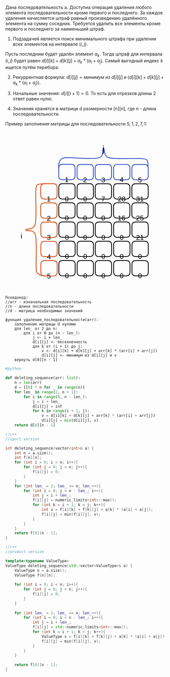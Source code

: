 Дана последовательность a. Доступна операция удаления любого элемента последовательности кроме первого и последнего. За каждое удаления начисляется штраф равный произведению удалённого элемента на сумму соседних. Требуется удалить все элементы кроме первого и последнего за наименьший штраф.

1. Подзадачей является поиск минимального штрафа при удалении всех элементов на интервале $(i, j)$. 

Пусть последним будет удалён элемент $a_k$. Тогда штраф для интервала $(i, j)$ будет равен $d[i][k] + d[k][j] + a_k*(a_i + a_j)$. Самый выгодный индекс $k$  ищется путём перебора.

2. Рекуррентная формула: $d[i][j] = минимум\;из\;d[i][j]\;и\;(d[i][k] + d[k][j] + a_k*(a_i + a_j))$.

3. Начальные значения:  $d[i][i + 1] = 0$. То есть для отрезков длины 2 ответ равен нулю.

4. Значения хранятся в матрице d размерности $[n][n]$, где n - длина последовательности.

Пример заполнения матрицы для последовательности $5, 1, 2, 7, 1$:

  <div style="display:flex; align-items: center;">
    <div style="flex:1; mix-blend-mode:difference; filter:invert(1);">
  <svg version="1.1" xmlns="http://www.w3.org/2000/svg" viewBox="0 0 765.7094163161066 822.7351053352049" width="680" height="680">
  <!-- svg-source:excalidraw -->
  
  <defs>
    <style class="style-fonts">
      @font-face {
        font-family: "Virgil";
        src: url("https://excalidraw.com/Virgil.woff2");
      }
      @font-face {
        font-family: "Cascadia";
        src: url("https://excalidraw.com/Cascadia.woff2");
      }
    </style>
  </defs>
  <rect x="0" y="0" width="765.7094163161066" height="822.7351053352049" fill="none"></rect><g stroke-linecap="round" transform="translate(246.9635382275933 666.3648702539758) rotate(0 42 39.5)"><path d="M19.75 0 M19.75 0 C36.87 0, 53.99 0, 64.25 0 M19.75 0 C32.69 0, 45.63 0, 64.25 0 M64.25 0 C77.42 0, 84 6.58, 84 19.75 M64.25 0 C77.42 0, 84 6.58, 84 19.75 M84 19.75 C84 28.07, 84 36.4, 84 59.25 M84 19.75 C84 29.08, 84 38.4, 84 59.25 M84 59.25 C84 72.42, 77.42 79, 64.25 79 M84 59.25 C84 72.42, 77.42 79, 64.25 79 M64.25 79 C46.71 79, 29.17 79, 19.75 79 M64.25 79 C47.1 79, 29.95 79, 19.75 79 M19.75 79 C6.58 79, 0 72.42, 0 59.25 M19.75 79 C6.58 79, 0 72.42, 0 59.25 M0 59.25 C0 48.15, 0 37.04, 0 19.75 M0 59.25 C0 47.46, 0 35.67, 0 19.75 M0 19.75 C0 6.58, 6.58 0, 19.75 0 M0 19.75 C0 6.58, 6.58 0, 19.75 0" stroke="#000" stroke-width="4" fill="none"></path></g><g transform="translate(278.30268770269095 724.9023248590784) rotate(0 10.0107421875 20.699999999999818)"><text x="10.0107421875" y="0" font-family="Helvetica, Segoe UI Emoji" font-size="36px" fill="#000" text-anchor="middle" style="white-space: pre;" direction="ltr" dominant-baseline="text-before-edge">0</text></g><g stroke-linecap="round" transform="translate(246.96355472358164 567.0135419970065) rotate(0 42 39.5)"><path d="M19.75 0 M19.75 0 C30.03 0, 40.31 0, 64.25 0 M19.75 0 C29.61 0, 39.48 0, 64.25 0 M64.25 0 C77.42 0, 84 6.58, 84 19.75 M64.25 0 C77.42 0, 84 6.58, 84 19.75 M84 19.75 C84 35.12, 84 50.49, 84 59.25 M84 19.75 C84 29.3, 84 38.86, 84 59.25 M84 59.25 C84 72.42, 77.42 79, 64.25 79 M84 59.25 C84 72.42, 77.42 79, 64.25 79 M64.25 79 C54.86 79, 45.46 79, 19.75 79 M64.25 79 C51.03 79, 37.81 79, 19.75 79 M19.75 79 C6.58 79, 0 72.42, 0 59.25 M19.75 79 C6.58 79, 0 72.42, 0 59.25 M0 59.25 C0 43.77, 0 28.29, 0 19.75 M0 59.25 C0 47.52, 0 35.78, 0 19.75 M0 19.75 C0 6.58, 6.58 0, 19.75 0 M0 19.75 C0 6.58, 6.58 0, 19.75 0" stroke="#000" stroke-width="4" fill="none"></path></g><g transform="translate(278.3027041986793 625.5509966021091) rotate(0 10.0107421875 20.699999999999818)"><text x="10.0107421875" y="0" font-family="Helvetica, Segoe UI Emoji" font-size="36px" fill="#000" text-anchor="middle" style="white-space: pre;" direction="ltr" dominant-baseline="text-before-edge">0</text></g><g stroke-linecap="round" transform="translate(246.8554400170783 468.09462307808644) rotate(0 42 39.5)"><path d="M19.75 0 M19.75 0 C29.58 0, 39.41 0, 64.25 0 M19.75 0 C34.19 0, 48.63 0, 64.25 0 M64.25 0 C77.42 0, 84 6.58, 84 19.75 M64.25 0 C77.42 0, 84 6.58, 84 19.75 M84 19.75 C84 34.9, 84 50.04, 84 59.25 M84 19.75 C84 28.29, 84 36.84, 84 59.25 M84 59.25 C84 72.42, 77.42 79, 64.25 79 M84 59.25 C84 72.42, 77.42 79, 64.25 79 M64.25 79 C46.47 79, 28.68 79, 19.75 79 M64.25 79 C47.06 79, 29.86 79, 19.75 79 M19.75 79 C6.58 79, 0 72.42, 0 59.25 M19.75 79 C6.58 79, 0 72.42, 0 59.25 M0 59.25 C0 45.04, 0 30.83, 0 19.75 M0 59.25 C0 47.5, 0 35.74, 0 19.75 M0 19.75 C0 6.58, 6.58 0, 19.75 0 M0 19.75 C0 6.58, 6.58 0, 19.75 0" stroke="#000" stroke-width="4" fill="none"></path></g><g transform="translate(278.19458949217596 526.632077683189) rotate(0 10.0107421875 20.699999999999818)"><text x="10.0107421875" y="0" font-family="Helvetica, Segoe UI Emoji" font-size="36px" fill="#000" text-anchor="middle" style="white-space: pre;" direction="ltr" dominant-baseline="text-before-edge">0</text></g><g stroke-linecap="round" transform="translate(246.3149159725258 369.3919005801981) rotate(0 42 39.5)"><path d="M19.75 0 M19.75 0 C32.2 0, 44.66 0, 64.25 0 M19.75 0 C30.87 0, 42 0, 64.25 0 M64.25 0 C77.42 0, 84 6.58, 84 19.75 M64.25 0 C77.42 0, 84 6.58, 84 19.75 M84 19.75 C84 30.86, 84 41.97, 84 59.25 M84 19.75 C84 32.95, 84 46.15, 84 59.25 M84 59.25 C84 72.42, 77.42 79, 64.25 79 M84 59.25 C84 72.42, 77.42 79, 64.25 79 M64.25 79 C48.69 79, 33.13 79, 19.75 79 M64.25 79 C48.16 79, 32.07 79, 19.75 79 M19.75 79 C6.58 79, 0 72.42, 0 59.25 M19.75 79 C6.58 79, 0 72.42, 0 59.25 M0 59.25 C0 46.7, 0 34.16, 0 19.75 M0 59.25 C0 49.33, 0 39.42, 0 19.75 M0 19.75 C0 6.58, 6.58 0, 19.75 0 M0 19.75 C0 6.58, 6.58 0, 19.75 0" stroke="#000" stroke-width="4" fill="none"></path></g><g transform="translate(277.65406544762345 427.92935518530066) rotate(0 10.0107421875 20.699999999999818)"><text x="10.0107421875" y="0" font-family="Helvetica, Segoe UI Emoji" font-size="36px" fill="#000" text-anchor="middle" style="white-space: pre;" direction="ltr" dominant-baseline="text-before-edge">0</text></g><g stroke-linecap="round" transform="translate(246.53114538553245 271.3378498253405) rotate(0 42 39.5)"><path d="M19.75 0 M19.75 0 C35.62 0, 51.49 0, 64.25 0 M19.75 0 C32.37 0, 45 0, 64.25 0 M64.25 0 C77.42 0, 84 6.58, 84 19.75 M64.25 0 C77.42 0, 84 6.58, 84 19.75 M84 19.75 C84 28.23, 84 36.72, 84 59.25 M84 19.75 C84 28.97, 84 38.19, 84 59.25 M84 59.25 C84 72.42, 77.42 79, 64.25 79 M84 59.25 C84 72.42, 77.42 79, 64.25 79 M64.25 79 C54.56 79, 44.87 79, 19.75 79 M64.25 79 C49.92 79, 35.59 79, 19.75 79 M19.75 79 C6.58 79, 0 72.42, 0 59.25 M19.75 79 C6.58 79, 0 72.42, 0 59.25 M0 59.25 C0 43.95, 0 28.66, 0 19.75 M0 59.25 C0 46.3, 0 33.34, 0 19.75 M0 19.75 C0 6.58, 6.58 0, 19.75 0 M0 19.75 C0 6.58, 6.58 0, 19.75 0" stroke="#000" stroke-width="4" fill="none"></path></g><g transform="translate(277.8702948606301 329.87530443044307) rotate(0 10.0107421875 20.699999999999818)"><text x="10.0107421875" y="0" font-family="Helvetica, Segoe UI Emoji" font-size="36px" fill="#000" text-anchor="middle" style="white-space: pre;" direction="ltr" dominant-baseline="text-before-edge">0</text></g><g stroke-linecap="round" transform="translate(341.17733302024817 666.5525281214286) rotate(0 42 39.5)"><path d="M19.75 0 M19.75 0 C36.04 0, 52.34 0, 64.25 0 M19.75 0 C37.48 0, 55.2 0, 64.25 0 M64.25 0 C77.42 0, 84 6.58, 84 19.75 M64.25 0 C77.42 0, 84 6.58, 84 19.75 M84 19.75 C84 29.07, 84 38.4, 84 59.25 M84 19.75 C84 29.54, 84 39.33, 84 59.25 M84 59.25 C84 72.42, 77.42 79, 64.25 79 M84 59.25 C84 72.42, 77.42 79, 64.25 79 M64.25 79 C52.6 79, 40.95 79, 19.75 79 M64.25 79 C48.3 79, 32.36 79, 19.75 79 M19.75 79 C6.58 79, 0 72.42, 0 59.25 M19.75 79 C6.58 79, 0 72.42, 0 59.25 M0 59.25 C0 44.07, 0 28.9, 0 19.75 M0 59.25 C0 49.93, 0 40.61, 0 19.75 M0 19.75 C0 6.58, 6.58 0, 19.75 0 M0 19.75 C0 6.58, 6.58 0, 19.75 0" stroke="#000" stroke-width="4" fill="none"></path></g><g transform="translate(372.5164824953458 725.0899827265312) rotate(0 10.0107421875 20.699999999999818)"><text x="10.0107421875" y="0" font-family="Helvetica, Segoe UI Emoji" font-size="36px" fill="#000" text-anchor="middle" style="white-space: pre;" direction="ltr" dominant-baseline="text-before-edge">0</text></g><g stroke-linecap="round" transform="translate(341.1773495162365 567.2011998644593) rotate(0 42 39.5)"><path d="M19.75 0 M19.75 0 C28.72 0, 37.69 0, 64.25 0 M19.75 0 C32.39 0, 45.03 0, 64.25 0 M64.25 0 C77.42 0, 84 6.58, 84 19.75 M64.25 0 C77.42 0, 84 6.58, 84 19.75 M84 19.75 C84 27.77, 84 35.8, 84 59.25 M84 19.75 C84 32.12, 84 44.48, 84 59.25 M84 59.25 C84 72.42, 77.42 79, 64.25 79 M84 59.25 C84 72.42, 77.42 79, 64.25 79 M64.25 79 C52 79, 39.76 79, 19.75 79 M64.25 79 C53.22 79, 42.19 79, 19.75 79 M19.75 79 C6.58 79, 0 72.42, 0 59.25 M19.75 79 C6.58 79, 0 72.42, 0 59.25 M0 59.25 C0 47.87, 0 36.48, 0 19.75 M0 59.25 C0 48.84, 0 38.43, 0 19.75 M0 19.75 C0 6.58, 6.58 0, 19.75 0 M0 19.75 C0 6.58, 6.58 0, 19.75 0" stroke="#000" stroke-width="4" fill="none"></path></g><g transform="translate(372.5164989913342 625.7386544695619) rotate(0 10.0107421875 20.699999999999818)"><text x="10.0107421875" y="0" font-family="Helvetica, Segoe UI Emoji" font-size="36px" fill="#000" text-anchor="middle" style="white-space: pre;" direction="ltr" dominant-baseline="text-before-edge">0</text></g><g stroke-linecap="round" transform="translate(341.0692348097332 468.28228094553924) rotate(0 42 39.5)"><path d="M19.75 0 M19.75 0 C32.7 0, 45.65 0, 64.25 0 M19.75 0 C35.6 0, 51.45 0, 64.25 0 M64.25 0 C77.42 0, 84 6.58, 84 19.75 M64.25 0 C77.42 0, 84 6.58, 84 19.75 M84 19.75 C84 35.38, 84 51.02, 84 59.25 M84 19.75 C84 32.71, 84 45.66, 84 59.25 M84 59.25 C84 72.42, 77.42 79, 64.25 79 M84 59.25 C84 72.42, 77.42 79, 64.25 79 M64.25 79 C50.34 79, 36.44 79, 19.75 79 M64.25 79 C54.51 79, 44.76 79, 19.75 79 M19.75 79 C6.58 79, 0 72.42, 0 59.25 M19.75 79 C6.58 79, 0 72.42, 0 59.25 M0 59.25 C0 47.86, 0 36.48, 0 19.75 M0 59.25 C0 48.35, 0 37.46, 0 19.75 M0 19.75 C0 6.58, 6.58 0, 19.75 0 M0 19.75 C0 6.58, 6.58 0, 19.75 0" stroke="#000" stroke-width="4" fill="none"></path></g><g transform="translate(372.40838428483084 526.8197355506418) rotate(0 10.0107421875 20.699999999999818)"><text x="10.0107421875" y="0" font-family="Helvetica, Segoe UI Emoji" font-size="36px" fill="#000" text-anchor="middle" style="white-space: pre;" direction="ltr" dominant-baseline="text-before-edge">0</text></g><g stroke-linecap="round" transform="translate(340.5287107651807 369.5795584476509) rotate(0 42 39.5)"><path d="M19.75 0 M19.75 0 C32.32 0, 44.89 0, 64.25 0 M19.75 0 C34.89 0, 50.04 0, 64.25 0 M64.25 0 C77.42 0, 84 6.58, 84 19.75 M64.25 0 C77.42 0, 84 6.58, 84 19.75 M84 19.75 C84 29.82, 84 39.89, 84 59.25 M84 19.75 C84 28.09, 84 36.42, 84 59.25 M84 59.25 C84 72.42, 77.42 79, 64.25 79 M84 59.25 C84 72.42, 77.42 79, 64.25 79 M64.25 79 C48.75 79, 33.25 79, 19.75 79 M64.25 79 C46.8 79, 29.35 79, 19.75 79 M19.75 79 C6.58 79, 0 72.42, 0 59.25 M19.75 79 C6.58 79, 0 72.42, 0 59.25 M0 59.25 C0 46.09, 0 32.93, 0 19.75 M0 59.25 C0 47.19, 0 35.13, 0 19.75 M0 19.75 C0 6.58, 6.58 0, 19.75 0 M0 19.75 C0 6.58, 6.58 0, 19.75 0" stroke="#000" stroke-width="4" fill="none"></path></g><g transform="translate(371.86786024027833 428.11701305275346) rotate(0 10.0107421875 20.699999999999818)"><text x="10.0107421875" y="0" font-family="Helvetica, Segoe UI Emoji" font-size="36px" fill="#000" text-anchor="middle" style="white-space: pre;" direction="ltr" dominant-baseline="text-before-edge">0</text></g><g stroke-linecap="round" transform="translate(340.7449401781878 271.5255076927933) rotate(0 42 39.5)"><path d="M19.75 0 M19.75 0 C34.88 0, 50.02 0, 64.25 0 M19.75 0 C28.78 0, 37.81 0, 64.25 0 M64.25 0 C77.42 0, 84 6.58, 84 19.75 M64.25 0 C77.42 0, 84 6.58, 84 19.75 M84 19.75 C84 33.96, 84 48.18, 84 59.25 M84 19.75 C84 33.57, 84 47.38, 84 59.25 M84 59.25 C84 72.42, 77.42 79, 64.25 79 M84 59.25 C84 72.42, 77.42 79, 64.25 79 M64.25 79 C54.57 79, 44.89 79, 19.75 79 M64.25 79 C51.55 79, 38.84 79, 19.75 79 M19.75 79 C6.58 79, 0 72.42, 0 59.25 M19.75 79 C6.58 79, 0 72.42, 0 59.25 M0 59.25 C0 49.21, 0 39.17, 0 19.75 M0 59.25 C0 50.97, 0 42.69, 0 19.75 M0 19.75 C0 6.58, 6.58 0, 19.75 0 M0 19.75 C0 6.58, 6.58 0, 19.75 0" stroke="#000" stroke-width="4" fill="none"></path></g><g transform="translate(372.08408965328545 330.06296229789587) rotate(0 10.0107421875 20.699999999999818)"><text x="10.0107421875" y="0" font-family="Helvetica, Segoe UI Emoji" font-size="36px" fill="#000" text-anchor="middle" style="white-space: pre;" direction="ltr" dominant-baseline="text-before-edge">0</text></g><g stroke-linecap="round" transform="translate(434.5446050212772 666.7447220602517) rotate(0 42 39.5)"><path d="M19.75 0 M19.75 0 C37.07 0, 54.38 0, 64.25 0 M19.75 0 C30.51 0, 41.28 0, 64.25 0 M64.25 0 C77.42 0, 84 6.58, 84 19.75 M64.25 0 C77.42 0, 84 6.58, 84 19.75 M84 19.75 C84 28.09, 84 36.43, 84 59.25 M84 19.75 C84 31.48, 84 43.22, 84 59.25 M84 59.25 C84 72.42, 77.42 79, 64.25 79 M84 59.25 C84 72.42, 77.42 79, 64.25 79 M64.25 79 C46.81 79, 29.38 79, 19.75 79 M64.25 79 C51.03 79, 37.81 79, 19.75 79 M19.75 79 C6.58 79, 0 72.42, 0 59.25 M19.75 79 C6.58 79, 0 72.42, 0 59.25 M0 59.25 C0 45.27, 0 31.29, 0 19.75 M0 59.25 C0 51.07, 0 42.9, 0 19.75 M0 19.75 C0 6.58, 6.58 0, 19.75 0 M0 19.75 C0 6.58, 6.58 0, 19.75 0" stroke="#000" stroke-width="4" fill="none"></path></g><g transform="translate(465.8837544963749 725.2821766653542) rotate(0 10.0107421875 20.699999999999818)"><text x="10.0107421875" y="0" font-family="Helvetica, Segoe UI Emoji" font-size="36px" fill="#000" text-anchor="middle" style="white-space: pre;" direction="ltr" dominant-baseline="text-before-edge">0</text></g><g stroke-linecap="round" transform="translate(434.54462151726557 567.3933938032824) rotate(0 42 39.5)"><path d="M19.75 0 M19.75 0 C36.81 0, 53.88 0, 64.25 0 M19.75 0 C29.37 0, 39 0, 64.25 0 M64.25 0 C77.42 0, 84 6.58, 84 19.75 M64.25 0 C77.42 0, 84 6.58, 84 19.75 M84 19.75 C84 35.54, 84 51.32, 84 59.25 M84 19.75 C84 35.01, 84 50.27, 84 59.25 M84 59.25 C84 72.42, 77.42 79, 64.25 79 M84 59.25 C84 72.42, 77.42 79, 64.25 79 M64.25 79 C48.24 79, 32.24 79, 19.75 79 M64.25 79 C51.01 79, 37.77 79, 19.75 79 M19.75 79 C6.58 79, 0 72.42, 0 59.25 M19.75 79 C6.58 79, 0 72.42, 0 59.25 M0 59.25 C0 43.56, 0 27.88, 0 19.75 M0 59.25 C0 47.31, 0 35.37, 0 19.75 M0 19.75 C0 6.58, 6.58 0, 19.75 0 M0 19.75 C0 6.58, 6.58 0, 19.75 0" stroke="#000" stroke-width="4" fill="none"></path></g><g transform="translate(465.8837709923632 625.9308484083849) rotate(0 10.0107421875 20.699999999999818)"><text x="10.0107421875" y="0" font-family="Helvetica, Segoe UI Emoji" font-size="36px" fill="#000" text-anchor="middle" style="white-space: pre;" direction="ltr" dominant-baseline="text-before-edge">0</text></g><g stroke-linecap="round" transform="translate(434.4365068107618 468.4744748843623) rotate(0 42 39.5)"><path d="M19.75 0 M19.75 0 C32.27 0, 44.78 0, 64.25 0 M19.75 0 C34.62 0, 49.49 0, 64.25 0 M64.25 0 C77.42 0, 84 6.58, 84 19.75 M64.25 0 C77.42 0, 84 6.58, 84 19.75 M84 19.75 C84 33.56, 84 47.37, 84 59.25 M84 19.75 C84 34.03, 84 48.31, 84 59.25 M84 59.25 C84 72.42, 77.42 79, 64.25 79 M84 59.25 C84 72.42, 77.42 79, 64.25 79 M64.25 79 C50.11 79, 35.98 79, 19.75 79 M64.25 79 C53.08 79, 41.91 79, 19.75 79 M19.75 79 C6.58 79, 0 72.42, 0 59.25 M19.75 79 C6.58 79, 0 72.42, 0 59.25 M0 59.25 C0 48.32, 0 37.39, 0 19.75 M0 59.25 C0 45.6, 0 31.95, 0 19.75 M0 19.75 C0 6.58, 6.58 0, 19.75 0 M0 19.75 C0 6.58, 6.58 0, 19.75 0" stroke="#000" stroke-width="4" fill="none"></path></g><g transform="translate(465.77565628585944 527.0119294894648) rotate(0 10.0107421875 20.699999999999818)"><text x="10.0107421875" y="0" font-family="Helvetica, Segoe UI Emoji" font-size="36px" fill="#000" text-anchor="middle" style="white-space: pre;" direction="ltr" dominant-baseline="text-before-edge">0</text></g><g stroke-linecap="round" transform="translate(433.8959827662097 369.77175238647396) rotate(0 42 39.5)"><path d="M19.75 0 M19.75 0 C29.31 0, 38.87 0, 64.25 0 M19.75 0 C30.14 0, 40.52 0, 64.25 0 M64.25 0 C77.42 0, 84 6.58, 84 19.75 M64.25 0 C77.42 0, 84 6.58, 84 19.75 M84 19.75 C84 28.35, 84 36.95, 84 59.25 M84 19.75 C84 32.47, 84 45.19, 84 59.25 M84 59.25 C84 72.42, 77.42 79, 64.25 79 M84 59.25 C84 72.42, 77.42 79, 64.25 79 M64.25 79 C47.02 79, 29.79 79, 19.75 79 M64.25 79 C49.66 79, 35.06 79, 19.75 79 M19.75 79 C6.58 79, 0 72.42, 0 59.25 M19.75 79 C6.58 79, 0 72.42, 0 59.25 M0 59.25 C0 46.63, 0 34.01, 0 19.75 M0 59.25 C0 47.89, 0 36.53, 0 19.75 M0 19.75 C0 6.58, 6.58 0, 19.75 0 M0 19.75 C0 6.58, 6.58 0, 19.75 0" stroke="#000" stroke-width="4" fill="none"></path></g><g transform="translate(465.2351322413074 428.3092069915765) rotate(0 10.0107421875 20.699999999999818)"><text x="10.0107421875" y="0" font-family="Helvetica, Segoe UI Emoji" font-size="36px" fill="#000" text-anchor="middle" style="white-space: pre;" direction="ltr" dominant-baseline="text-before-edge">0</text></g><g stroke-linecap="round" transform="translate(434.1122121792164 271.71770163161636) rotate(0 42 39.5)"><path d="M19.75 0 M19.75 0 C34.29 0, 48.83 0, 64.25 0 M19.75 0 C37.51 0, 55.26 0, 64.25 0 M64.25 0 C77.42 0, 84 6.58, 84 19.75 M64.25 0 C77.42 0, 84 6.58, 84 19.75 M84 19.75 C84 35.27, 84 50.79, 84 59.25 M84 19.75 C84 29.34, 84 38.93, 84 59.25 M84 59.25 C84 72.42, 77.42 79, 64.25 79 M84 59.25 C84 72.42, 77.42 79, 64.25 79 M64.25 79 C53.38 79, 42.51 79, 19.75 79 M64.25 79 C50.8 79, 37.35 79, 19.75 79 M19.75 79 C6.58 79, 0 72.42, 0 59.25 M19.75 79 C6.58 79, 0 72.42, 0 59.25 M0 59.25 C0 50.21, 0 41.17, 0 19.75 M0 59.25 C0 46.97, 0 34.69, 0 19.75 M0 19.75 C0 6.58, 6.58 0, 19.75 0 M0 19.75 C0 6.58, 6.58 0, 19.75 0" stroke="#000" stroke-width="4" fill="none"></path></g><g transform="translate(465.45136165431404 330.2551562367189) rotate(0 10.0107421875 20.699999999999818)"><text x="10.0107421875" y="0" font-family="Helvetica, Segoe UI Emoji" font-size="36px" fill="#000" text-anchor="middle" style="white-space: pre;" direction="ltr" dominant-baseline="text-before-edge">7</text></g><g stroke-linecap="round" transform="translate(529.1051928149332 666.5033626885233) rotate(0 42 39.5)"><path d="M19.75 0 M19.75 0 C28.79 0, 37.83 0, 64.25 0 M19.75 0 C33.68 0, 47.61 0, 64.25 0 M64.25 0 C77.42 0, 84 6.58, 84 19.75 M64.25 0 C77.42 0, 84 6.58, 84 19.75 M84 19.75 C84 30.62, 84 41.49, 84 59.25 M84 19.75 C84 29.54, 84 39.33, 84 59.25 M84 59.25 C84 72.42, 77.42 79, 64.25 79 M84 59.25 C84 72.42, 77.42 79, 64.25 79 M64.25 79 C51.43 79, 38.6 79, 19.75 79 M64.25 79 C52.52 79, 40.8 79, 19.75 79 M19.75 79 C6.58 79, 0 72.42, 0 59.25 M19.75 79 C6.58 79, 0 72.42, 0 59.25 M0 59.25 C0 50.01, 0 40.76, 0 19.75 M0 59.25 C0 47.55, 0 35.86, 0 19.75 M0 19.75 C0 6.58, 6.58 0, 19.75 0 M0 19.75 C0 6.58, 6.58 0, 19.75 0" stroke="#000" stroke-width="4" fill="none"></path></g><g transform="translate(560.4443422900308 725.0408172936259) rotate(0 10.0107421875 20.699999999999818)"><text x="10.0107421875" y="0" font-family="Helvetica, Segoe UI Emoji" font-size="36px" fill="#000" text-anchor="middle" style="white-space: pre;" direction="ltr" dominant-baseline="text-before-edge">0</text></g><g stroke-linecap="round" transform="translate(529.1052093109215 567.1520344315541) rotate(0 42 39.5)"><path d="M19.75 0 M19.75 0 C37.36 0, 54.98 0, 64.25 0 M19.75 0 C34.35 0, 48.94 0, 64.25 0 M64.25 0 C77.42 0, 84 6.58, 84 19.75 M64.25 0 C77.42 0, 84 6.58, 84 19.75 M84 19.75 C84 32.09, 84 44.44, 84 59.25 M84 19.75 C84 28.4, 84 37.05, 84 59.25 M84 59.25 C84 72.42, 77.42 79, 64.25 79 M84 59.25 C84 72.42, 77.42 79, 64.25 79 M64.25 79 C51.42 79, 38.6 79, 19.75 79 M64.25 79 C51.97 79, 39.7 79, 19.75 79 M19.75 79 C6.58 79, 0 72.42, 0 59.25 M19.75 79 C6.58 79, 0 72.42, 0 59.25 M0 59.25 C0 51.07, 0 42.88, 0 19.75 M0 59.25 C0 45.77, 0 32.3, 0 19.75 M0 19.75 C0 6.58, 6.58 0, 19.75 0 M0 19.75 C0 6.58, 6.58 0, 19.75 0" stroke="#000" stroke-width="4" fill="none"></path></g><g transform="translate(560.4443587860192 625.6894890366566) rotate(0 10.0107421875 20.699999999999818)"><text x="10.0107421875" y="0" font-family="Helvetica, Segoe UI Emoji" font-size="36px" fill="#000" text-anchor="middle" style="white-space: pre;" direction="ltr" dominant-baseline="text-before-edge">0</text></g><g stroke-linecap="round" transform="translate(528.9970946044182 468.23311551263396) rotate(0 42 39.5)"><path d="M19.75 0 M19.75 0 C31.1 0, 42.44 0, 64.25 0 M19.75 0 C29.14 0, 38.53 0, 64.25 0 M64.25 0 C77.42 0, 84 6.58, 84 19.75 M64.25 0 C77.42 0, 84 6.58, 84 19.75 M84 19.75 C84 33.51, 84 47.27, 84 59.25 M84 19.75 C84 35.24, 84 50.73, 84 59.25 M84 59.25 C84 72.42, 77.42 79, 64.25 79 M84 59.25 C84 72.42, 77.42 79, 64.25 79 M64.25 79 C49.42 79, 34.6 79, 19.75 79 M64.25 79 C50.66 79, 37.07 79, 19.75 79 M19.75 79 C6.58 79, 0 72.42, 0 59.25 M19.75 79 C6.58 79, 0 72.42, 0 59.25 M0 59.25 C0 50.05, 0 40.85, 0 19.75 M0 59.25 C0 47.31, 0 35.37, 0 19.75 M0 19.75 C0 6.58, 6.58 0, 19.75 0 M0 19.75 C0 6.58, 6.58 0, 19.75 0" stroke="#000" stroke-width="4" fill="none"></path></g><g transform="translate(560.3362440795158 526.7705701177365) rotate(0 10.0107421875 20.699999999999818)"><text x="10.0107421875" y="0" font-family="Helvetica, Segoe UI Emoji" font-size="36px" fill="#000" text-anchor="middle" style="white-space: pre;" direction="ltr" dominant-baseline="text-before-edge">0</text></g><g stroke-linecap="round" transform="translate(528.4565705598657 369.53039301474564) rotate(0 42 39.5)"><path d="M19.75 0 M19.75 0 C35.76 0, 51.78 0, 64.25 0 M19.75 0 C35.31 0, 50.88 0, 64.25 0 M64.25 0 C77.42 0, 84 6.58, 84 19.75 M64.25 0 C77.42 0, 84 6.58, 84 19.75 M84 19.75 C84 28.34, 84 36.93, 84 59.25 M84 19.75 C84 31.03, 84 42.3, 84 59.25 M84 59.25 C84 72.42, 77.42 79, 64.25 79 M84 59.25 C84 72.42, 77.42 79, 64.25 79 M64.25 79 C52.94 79, 41.63 79, 19.75 79 M64.25 79 C54.92 79, 45.59 79, 19.75 79 M19.75 79 C6.58 79, 0 72.42, 0 59.25 M19.75 79 C6.58 79, 0 72.42, 0 59.25 M0 59.25 C0 44.28, 0 29.31, 0 19.75 M0 59.25 C0 47.94, 0 36.62, 0 19.75 M0 19.75 C0 6.58, 6.58 0, 19.75 0 M0 19.75 C0 6.58, 6.58 0, 19.75 0" stroke="#000" stroke-width="4" fill="none"></path></g><g transform="translate(549.7849778474633 428.0678476198482) rotate(0 20.021484375 20.699999999999818)"><text x="20.021484375" y="0" font-family="Helvetica, Segoe UI Emoji" font-size="36px" fill="#000" text-anchor="middle" style="white-space: pre;" direction="ltr" dominant-baseline="text-before-edge">16</text></g><g stroke-linecap="round" transform="translate(528.6727999728723 271.47634225988804) rotate(0 42 39.5)"><path d="M19.75 0 M19.75 0 C37.29 0, 54.83 0, 64.25 0 M19.75 0 C36.9 0, 54.05 0, 64.25 0 M64.25 0 C77.42 0, 84 6.58, 84 19.75 M64.25 0 C77.42 0, 84 6.58, 84 19.75 M84 19.75 C84 30.85, 84 41.96, 84 59.25 M84 19.75 C84 31.54, 84 43.33, 84 59.25 M84 59.25 C84 72.42, 77.42 79, 64.25 79 M84 59.25 C84 72.42, 77.42 79, 64.25 79 M64.25 79 C49.56 79, 34.87 79, 19.75 79 M64.25 79 C52.85 79, 41.45 79, 19.75 79 M19.75 79 C6.58 79, 0 72.42, 0 59.25 M19.75 79 C6.58 79, 0 72.42, 0 59.25 M0 59.25 C0 44.11, 0 28.96, 0 19.75 M0 59.25 C0 49.84, 0 40.42, 0 19.75 M0 19.75 C0 6.58, 6.58 0, 19.75 0 M0 19.75 C0 6.58, 6.58 0, 19.75 0" stroke="#000" stroke-width="4" fill="none"></path></g><g transform="translate(550.00120726047 330.0137968649906) rotate(0 20.021484375 20.699999999999818)"><text x="20.021484375" y="0" font-family="Helvetica, Segoe UI Emoji" font-size="36px" fill="#000" text-anchor="middle" style="white-space: pre;" direction="ltr" dominant-baseline="text-before-edge">28</text></g><g stroke-linecap="round" transform="translate(623.318987607588 666.6910205559725) rotate(0 42 39.5)"><path d="M19.75 0 M19.75 0 C37.53 0, 55.32 0, 64.25 0 M19.75 0 C36.94 0, 54.14 0, 64.25 0 M64.25 0 C77.42 0, 84 6.58, 84 19.75 M64.25 0 C77.42 0, 84 6.58, 84 19.75 M84 19.75 C84 33.96, 84 48.17, 84 59.25 M84 19.75 C84 31.5, 84 43.26, 84 59.25 M84 59.25 C84 72.42, 77.42 79, 64.25 79 M84 59.25 C84 72.42, 77.42 79, 64.25 79 M64.25 79 C46.58 79, 28.9 79, 19.75 79 M64.25 79 C50.8 79, 37.34 79, 19.75 79 M19.75 79 C6.58 79, 0 72.42, 0 59.25 M19.75 79 C6.58 79, 0 72.42, 0 59.25 M0 59.25 C0 45, 0 30.75, 0 19.75 M0 59.25 C0 50.53, 0 41.81, 0 19.75 M0 19.75 C0 6.58, 6.58 0, 19.75 0 M0 19.75 C0 6.58, 6.58 0, 19.75 0" stroke="#000" stroke-width="4" fill="none"></path></g><g transform="translate(654.6581370826857 725.228475161075) rotate(0 10.0107421875 20.699999999999818)"><text x="10.0107421875" y="0" font-family="Helvetica, Segoe UI Emoji" font-size="36px" fill="#000" text-anchor="middle" style="white-space: pre;" direction="ltr" dominant-baseline="text-before-edge">0</text></g><g stroke-linecap="round" transform="translate(623.3190041035764 567.3396922990032) rotate(0 42 39.5)"><path d="M19.75 0 M19.75 0 C35.31 0, 50.87 0, 64.25 0 M19.75 0 C35.84 0, 51.93 0, 64.25 0 M64.25 0 C77.42 0, 84 6.58, 84 19.75 M64.25 0 C77.42 0, 84 6.58, 84 19.75 M84 19.75 C84 32.3, 84 44.84, 84 59.25 M84 19.75 C84 29.67, 84 39.58, 84 59.25 M84 59.25 C84 72.42, 77.42 79, 64.25 79 M84 59.25 C84 72.42, 77.42 79, 64.25 79 M64.25 79 C51.94 79, 39.63 79, 19.75 79 M64.25 79 C48.87 79, 33.49 79, 19.75 79 M19.75 79 C6.58 79, 0 72.42, 0 59.25 M19.75 79 C6.58 79, 0 72.42, 0 59.25 M0 59.25 C0 45.47, 0 31.69, 0 19.75 M0 59.25 C0 47.78, 0 36.31, 0 19.75 M0 19.75 C0 6.58, 6.58 0, 19.75 0 M0 19.75 C0 6.58, 6.58 0, 19.75 0" stroke="#000" stroke-width="4" fill="none"></path></g><g transform="translate(654.658153578674 625.8771469041058) rotate(0 10.0107421875 20.699999999999818)"><text x="10.0107421875" y="0" font-family="Helvetica, Segoe UI Emoji" font-size="36px" fill="#000" text-anchor="middle" style="white-space: pre;" direction="ltr" dominant-baseline="text-before-edge">0</text></g><g stroke-linecap="round" transform="translate(623.2108893970731 468.4207733800831) rotate(0 42 39.5)"><path d="M19.75 0 M19.75 0 C29.44 0, 39.13 0, 64.25 0 M19.75 0 C34.08 0, 48.41 0, 64.25 0 M64.25 0 C77.42 0, 84 6.58, 84 19.75 M64.25 0 C77.42 0, 84 6.58, 84 19.75 M84 19.75 C84 35.05, 84 50.34, 84 59.25 M84 19.75 C84 32.7, 84 45.66, 84 59.25 M84 59.25 C84 72.42, 77.42 79, 64.25 79 M84 59.25 C84 72.42, 77.42 79, 64.25 79 M64.25 79 C50.03 79, 35.82 79, 19.75 79 M64.25 79 C51.45 79, 38.65 79, 19.75 79 M19.75 79 C6.58 79, 0 72.42, 0 59.25 M19.75 79 C6.58 79, 0 72.42, 0 59.25 M0 59.25 C0 49.1, 0 38.94, 0 19.75 M0 59.25 C0 48.42, 0 37.58, 0 19.75 M0 19.75 C0 6.58, 6.58 0, 19.75 0 M0 19.75 C0 6.58, 6.58 0, 19.75 0" stroke="#000" stroke-width="4" fill="none"></path></g><g transform="translate(644.5392966846707 526.9582279851857) rotate(0 20.021484375 20.699999999999818)"><text x="20.021484375" y="0" font-family="Helvetica, Segoe UI Emoji" font-size="36px" fill="#000" text-anchor="middle" style="white-space: pre;" direction="ltr" dominant-baseline="text-before-edge">21</text></g><g stroke-linecap="round" transform="translate(622.6703653525205 369.7180508821948) rotate(0 42 39.5)"><path d="M19.75 0 M19.75 0 C37.23 0, 54.71 0, 64.25 0 M19.75 0 C30.55 0, 41.35 0, 64.25 0 M64.25 0 C77.42 0, 84 6.58, 84 19.75 M64.25 0 C77.42 0, 84 6.58, 84 19.75 M84 19.75 C84 29.4, 84 39.05, 84 59.25 M84 19.75 C84 31.69, 84 43.63, 84 59.25 M84 59.25 C84 72.42, 77.42 79, 64.25 79 M84 59.25 C84 72.42, 77.42 79, 64.25 79 M64.25 79 C54.07 79, 43.88 79, 19.75 79 M64.25 79 C50.41 79, 36.58 79, 19.75 79 M19.75 79 C6.58 79, 0 72.42, 0 59.25 M19.75 79 C6.58 79, 0 72.42, 0 59.25 M0 59.25 C0 49.12, 0 38.98, 0 19.75 M0 59.25 C0 48.47, 0 37.69, 0 19.75 M0 19.75 C0 6.58, 6.58 0, 19.75 0 M0 19.75 C0 6.58, 6.58 0, 19.75 0" stroke="#000" stroke-width="4" fill="none"></path></g><g transform="translate(643.9987726401182 428.25550548729734) rotate(0 20.021484375 20.699999999999818)"><text x="20.021484375" y="0" font-family="Helvetica, Segoe UI Emoji" font-size="36px" fill="#000" text-anchor="middle" style="white-space: pre;" direction="ltr" dominant-baseline="text-before-edge">25</text></g><g stroke-linecap="round" transform="translate(622.8865947655272 271.6640001273372) rotate(0 42 39.5)"><path d="M19.75 0 M19.75 0 C31.4 0, 43.05 0, 64.25 0 M19.75 0 C35.7 0, 51.64 0, 64.25 0 M64.25 0 C77.42 0, 84 6.58, 84 19.75 M64.25 0 C77.42 0, 84 6.58, 84 19.75 M84 19.75 C84 34.93, 84 50.1, 84 59.25 M84 19.75 C84 29.07, 84 38.39, 84 59.25 M84 59.25 C84 72.42, 77.42 79, 64.25 79 M84 59.25 C84 72.42, 77.42 79, 64.25 79 M64.25 79 C53.14 79, 42.04 79, 19.75 79 M64.25 79 C54.72 79, 45.2 79, 19.75 79 M19.75 79 C6.58 79, 0 72.42, 0 59.25 M19.75 79 C6.58 79, 0 72.42, 0 59.25 M0 59.25 C0 48.11, 0 36.97, 0 19.75 M0 59.25 C0 50.12, 0 41, 0 19.75 M0 19.75 C0 6.58, 6.58 0, 19.75 0 M0 19.75 C0 6.58, 6.58 0, 19.75 0" stroke="#000" stroke-width="4" fill="none"></path></g><g transform="translate(644.2150020531249 330.20145473243974) rotate(0 20.021484375 20.699999999999818)"><text x="20.021484375" y="0" font-family="Helvetica, Segoe UI Emoji" font-size="36px" fill="#000" text-anchor="middle" style="white-space: pre;" direction="ltr" dominant-baseline="text-before-edge">31</text></g><g stroke-linecap="round" transform="translate(154.29596734688243 667.1955478681502) rotate(0 42 39.5)"><path d="M19.75 0 M19.75 0 C35.63 0, 51.51 0, 64.25 0 M19.75 0 C32.05 0, 44.36 0, 64.25 0 M64.25 0 C77.42 0, 84 6.58, 84 19.75 M64.25 0 C77.42 0, 84 6.58, 84 19.75 M84 19.75 C84 27.89, 84 36.04, 84 59.25 M84 19.75 C84 32.85, 84 45.95, 84 59.25 M84 59.25 C84 72.42, 77.42 79, 64.25 79 M84 59.25 C84 72.42, 77.42 79, 64.25 79 M64.25 79 C47.32 79, 30.39 79, 19.75 79 M64.25 79 C54.25 79, 44.26 79, 19.75 79 M19.75 79 C6.58 79, 0 72.42, 0 59.25 M19.75 79 C6.58 79, 0 72.42, 0 59.25 M0 59.25 C0 47.93, 0 36.6, 0 19.75 M0 59.25 C0 51.11, 0 42.97, 0 19.75 M0 19.75 C0 6.58, 6.58 0, 19.75 0 M0 19.75 C0 6.58, 6.58 0, 19.75 0" stroke="#d9480f" stroke-width="4" fill="none"></path></g><g transform="translate(185.6351168219801 725.7330024732528) rotate(0 10.0107421875 20.699999999999818)"><text x="10.0107421875" y="0" font-family="Helvetica, Segoe UI Emoji" font-size="36px" fill="#000000" text-anchor="middle" style="white-space: pre;" direction="ltr" dominant-baseline="text-before-edge">5</text></g><g stroke-linecap="round" transform="translate(154.29598384287078 567.844219611181) rotate(0 42 39.5)"><path d="M19.75 0 M19.75 0 C35.65 0, 51.56 0, 64.25 0 M19.75 0 C35.4 0, 51.05 0, 64.25 0 M64.25 0 C77.42 0, 84 6.58, 84 19.75 M64.25 0 C77.42 0, 84 6.58, 84 19.75 M84 19.75 C84 33.62, 84 47.49, 84 59.25 M84 19.75 C84 28.34, 84 36.92, 84 59.25 M84 59.25 C84 72.42, 77.42 79, 64.25 79 M84 59.25 C84 72.42, 77.42 79, 64.25 79 M64.25 79 C49.95 79, 35.64 79, 19.75 79 M64.25 79 C52.61 79, 40.97 79, 19.75 79 M19.75 79 C6.58 79, 0 72.42, 0 59.25 M19.75 79 C6.58 79, 0 72.42, 0 59.25 M0 59.25 C0 48.31, 0 37.37, 0 19.75 M0 59.25 C0 44.17, 0 29.09, 0 19.75 M0 19.75 C0 6.58, 6.58 0, 19.75 0 M0 19.75 C0 6.58, 6.58 0, 19.75 0" stroke="#d9480f" stroke-width="4" fill="none"></path></g><g transform="translate(185.63513331796844 626.3816742162835) rotate(0 10.0107421875 20.699999999999818)"><text x="10.0107421875" y="0" font-family="Helvetica, Segoe UI Emoji" font-size="36px" fill="#000000" text-anchor="middle" style="white-space: pre;" direction="ltr" dominant-baseline="text-before-edge">4</text></g><g stroke-linecap="round" transform="translate(154.18786913636745 468.92530069226086) rotate(0 42 39.5)"><path d="M19.75 0 M19.75 0 C29.45 0, 39.14 0, 64.25 0 M19.75 0 C35.66 0, 51.58 0, 64.25 0 M64.25 0 C77.42 0, 84 6.58, 84 19.75 M64.25 0 C77.42 0, 84 6.58, 84 19.75 M84 19.75 C84 33.62, 84 47.49, 84 59.25 M84 19.75 C84 30.49, 84 41.24, 84 59.25 M84 59.25 C84 72.42, 77.42 79, 64.25 79 M84 59.25 C84 72.42, 77.42 79, 64.25 79 M64.25 79 C48.46 79, 32.67 79, 19.75 79 M64.25 79 C54.97 79, 45.69 79, 19.75 79 M19.75 79 C6.58 79, 0 72.42, 0 59.25 M19.75 79 C6.58 79, 0 72.42, 0 59.25 M0 59.25 C0 43.98, 0 28.71, 0 19.75 M0 59.25 C0 50.78, 0 42.31, 0 19.75 M0 19.75 C0 6.58, 6.58 0, 19.75 0 M0 19.75 C0 6.58, 6.58 0, 19.75 0" stroke="#d9480f" stroke-width="4" fill="none"></path></g><g transform="translate(185.5270186114651 527.4627552973634) rotate(0 10.0107421875 20.699999999999818)"><text x="10.0107421875" y="0" font-family="Helvetica, Segoe UI Emoji" font-size="36px" fill="#000000" text-anchor="middle" style="white-space: pre;" direction="ltr" dominant-baseline="text-before-edge">3</text></g><g stroke-linecap="round" transform="translate(153.64734509181494 370.22257819437255) rotate(0 42 39.5)"><path d="M19.75 0 M19.75 0 C32.84 0, 45.93 0, 64.25 0 M19.75 0 C28.96 0, 38.18 0, 64.25 0 M64.25 0 C77.42 0, 84 6.58, 84 19.75 M64.25 0 C77.42 0, 84 6.58, 84 19.75 M84 19.75 C84 27.72, 84 35.69, 84 59.25 M84 19.75 C84 27.82, 84 35.89, 84 59.25 M84 59.25 C84 72.42, 77.42 79, 64.25 79 M84 59.25 C84 72.42, 77.42 79, 64.25 79 M64.25 79 C48.36 79, 32.46 79, 19.75 79 M64.25 79 C51.81 79, 39.37 79, 19.75 79 M19.75 79 C6.58 79, 0 72.42, 0 59.25 M19.75 79 C6.58 79, 0 72.42, 0 59.25 M0 59.25 C0 46.88, 0 34.52, 0 19.75 M0 59.25 C0 50.05, 0 40.85, 0 19.75 M0 19.75 C0 6.58, 6.58 0, 19.75 0 M0 19.75 C0 6.58, 6.58 0, 19.75 0" stroke="#d9480f" stroke-width="4" fill="none"></path></g><g transform="translate(184.9864945669126 428.7600327994751) rotate(0 10.0107421875 20.699999999999818)"><text x="10.0107421875" y="0" font-family="Helvetica, Segoe UI Emoji" font-size="36px" fill="#000000" text-anchor="middle" style="white-space: pre;" direction="ltr" dominant-baseline="text-before-edge">2</text></g><g stroke-linecap="round" transform="translate(340.6300867821408 172.48427325856392) rotate(0 42 39.5)"><path d="M19.75 0 M19.75 0 C31.36 0, 42.96 0, 64.25 0 M19.75 0 C34.15 0, 48.54 0, 64.25 0 M64.25 0 C77.42 0, 84 6.58, 84 19.75 M64.25 0 C77.42 0, 84 6.58, 84 19.75 M84 19.75 C84 30.52, 84 41.28, 84 59.25 M84 19.75 C84 35.55, 84 51.35, 84 59.25 M84 59.25 C84 72.42, 77.42 79, 64.25 79 M84 59.25 C84 72.42, 77.42 79, 64.25 79 M64.25 79 C54.34 79, 44.42 79, 19.75 79 M64.25 79 C53.02 79, 41.79 79, 19.75 79 M19.75 79 C6.58 79, 0 72.42, 0 59.25 M19.75 79 C6.58 79, 0 72.42, 0 59.25 M0 59.25 C0 46.36, 0 33.46, 0 19.75 M0 59.25 C0 48.5, 0 37.76, 0 19.75 M0 19.75 C0 6.58, 6.58 0, 19.75 0 M0 19.75 C0 6.58, 6.58 0, 19.75 0" stroke="#364fc7" stroke-width="4" fill="none"></path></g><g transform="translate(371.96923625723844 231.02172786366646) rotate(0 10.0107421875 20.699999999999818)"><text x="10.0107421875" y="0" font-family="Helvetica, Segoe UI Emoji" font-size="36px" fill="#000" text-anchor="middle" style="white-space: pre;" direction="ltr" dominant-baseline="text-before-edge">2</text></g><g stroke-linecap="round" transform="translate(433.9973587831694 172.67646719738696) rotate(0 42 39.5)"><path d="M19.75 0 M19.75 0 C35.17 0, 50.58 0, 64.25 0 M19.75 0 C31.02 0, 42.28 0, 64.25 0 M64.25 0 C77.42 0, 84 6.58, 84 19.75 M64.25 0 C77.42 0, 84 6.58, 84 19.75 M84 19.75 C84 33.91, 84 48.07, 84 59.25 M84 19.75 C84 35.38, 84 51.02, 84 59.25 M84 59.25 C84 72.42, 77.42 79, 64.25 79 M84 59.25 C84 72.42, 77.42 79, 64.25 79 M64.25 79 C54.39 79, 44.52 79, 19.75 79 M64.25 79 C53.61 79, 42.97 79, 19.75 79 M19.75 79 C6.58 79, 0 72.42, 0 59.25 M19.75 79 C6.58 79, 0 72.42, 0 59.25 M0 59.25 C0 47.41, 0 35.58, 0 19.75 M0 59.25 C0 46.44, 0 33.62, 0 19.75 M0 19.75 C0 6.58, 6.58 0, 19.75 0 M0 19.75 C0 6.58, 6.58 0, 19.75 0" stroke="#364fc7" stroke-width="4" fill="none"></path></g><g transform="translate(465.33650825826703 231.2139218024895) rotate(0 10.0107421875 20.699999999999818)"><text x="10.0107421875" y="0" font-family="Helvetica, Segoe UI Emoji" font-size="36px" fill="#000" text-anchor="middle" style="white-space: pre;" direction="ltr" dominant-baseline="text-before-edge">3</text></g><g stroke-linecap="round" transform="translate(528.5579465768253 172.43510782565863) rotate(0 42 39.5)"><path d="M19.75 0 M19.75 0 C35.55 0, 51.35 0, 64.25 0 M19.75 0 C35.48 0, 51.21 0, 64.25 0 M64.25 0 C77.42 0, 84 6.58, 84 19.75 M64.25 0 C77.42 0, 84 6.58, 84 19.75 M84 19.75 C84 29.96, 84 40.17, 84 59.25 M84 19.75 C84 29.24, 84 38.72, 84 59.25 M84 59.25 C84 72.42, 77.42 79, 64.25 79 M84 59.25 C84 72.42, 77.42 79, 64.25 79 M64.25 79 C54.95 79, 45.64 79, 19.75 79 M64.25 79 C48.03 79, 31.8 79, 19.75 79 M19.75 79 C6.58 79, 0 72.42, 0 59.25 M19.75 79 C6.58 79, 0 72.42, 0 59.25 M0 59.25 C0 44.8, 0 30.35, 0 19.75 M0 59.25 C0 50.52, 0 41.79, 0 19.75 M0 19.75 C0 6.58, 6.58 0, 19.75 0 M0 19.75 C0 6.58, 6.58 0, 19.75 0" stroke="#364fc7" stroke-width="4" fill="none"></path></g><g transform="translate(559.897096051923 230.97256243076117) rotate(0 10.0107421875 20.699999999999818)"><text x="10.0107421875" y="0" font-family="Helvetica, Segoe UI Emoji" font-size="36px" fill="#000" text-anchor="middle" style="white-space: pre;" direction="ltr" dominant-baseline="text-before-edge">4</text></g><g stroke-linecap="round" transform="translate(622.7717413694802 172.6227656931078) rotate(0 42 39.5)"><path d="M19.75 0 M19.75 0 C31.7 0, 43.66 0, 64.25 0 M19.75 0 C33.94 0, 48.13 0, 64.25 0 M64.25 0 C77.42 0, 84 6.58, 84 19.75 M64.25 0 C77.42 0, 84 6.58, 84 19.75 M84 19.75 C84 32.25, 84 44.75, 84 59.25 M84 19.75 C84 33.64, 84 47.53, 84 59.25 M84 59.25 C84 72.42, 77.42 79, 64.25 79 M84 59.25 C84 72.42, 77.42 79, 64.25 79 M64.25 79 C53.96 79, 43.67 79, 19.75 79 M64.25 79 C47.3 79, 30.35 79, 19.75 79 M19.75 79 C6.58 79, 0 72.42, 0 59.25 M19.75 79 C6.58 79, 0 72.42, 0 59.25 M0 59.25 C0 46.84, 0 34.44, 0 19.75 M0 59.25 C0 45.16, 0 31.07, 0 19.75 M0 19.75 C0 6.58, 6.58 0, 19.75 0 M0 19.75 C0 6.58, 6.58 0, 19.75 0" stroke="#364fc7" stroke-width="4" fill="none"></path></g><g transform="translate(654.1108908445779 231.16022029821033) rotate(0 10.0107421875 20.699999999999818)"><text x="10.0107421875" y="0" font-family="Helvetica, Segoe UI Emoji" font-size="36px" fill="#000" text-anchor="middle" style="white-space: pre;" direction="ltr" dominant-baseline="text-before-edge">5</text></g><g stroke-linecap="round" transform="translate(153.77866004098246 271.5097814170422) rotate(0 42 39.5)"><path d="M19.75 0 M19.75 0 C31.46 0, 43.16 0, 64.25 0 M19.75 0 C36.43 0, 53.12 0, 64.25 0 M64.25 0 C77.42 0, 84 6.58, 84 19.75 M64.25 0 C77.42 0, 84 6.58, 84 19.75 M84 19.75 C84 31.08, 84 42.41, 84 59.25 M84 19.75 C84 30.98, 84 42.22, 84 59.25 M84 59.25 C84 72.42, 77.42 79, 64.25 79 M84 59.25 C84 72.42, 77.42 79, 64.25 79 M64.25 79 C46.61 79, 28.98 79, 19.75 79 M64.25 79 C53.72 79, 43.18 79, 19.75 79 M19.75 79 C6.58 79, 0 72.42, 0 59.25 M19.75 79 C6.58 79, 0 72.42, 0 59.25 M0 59.25 C0 43.98, 0 28.7, 0 19.75 M0 59.25 C0 46.43, 0 33.6, 0 19.75 M0 19.75 C0 6.58, 6.58 0, 19.75 0 M0 19.75 C0 6.58, 6.58 0, 19.75 0" stroke="#d9480f" stroke-width="4" fill="none"></path></g><g transform="translate(185.11780951608011 330.0472360221447) rotate(0 10.0107421875 20.699999999999818)"><text x="10.0107421875" y="0" font-family="Helvetica, Segoe UI Emoji" font-size="36px" fill="#000000" text-anchor="middle" style="white-space: pre;" direction="ltr" dominant-baseline="text-before-edge">1</text></g><g stroke-linecap="round" transform="translate(246.27862952340433 171.9097829429229) rotate(0 42 39.5)"><path d="M19.75 0 M19.75 0 C36.22 0, 52.68 0, 64.25 0 M19.75 0 C36.58 0, 53.4 0, 64.25 0 M64.25 0 C77.42 0, 84 6.58, 84 19.75 M64.25 0 C77.42 0, 84 6.58, 84 19.75 M84 19.75 C84 28.32, 84 36.89, 84 59.25 M84 19.75 C84 31.7, 84 43.64, 84 59.25 M84 59.25 C84 72.42, 77.42 79, 64.25 79 M84 59.25 C84 72.42, 77.42 79, 64.25 79 M64.25 79 C49.2 79, 34.16 79, 19.75 79 M64.25 79 C49.94 79, 35.62 79, 19.75 79 M19.75 79 C6.58 79, 0 72.42, 0 59.25 M19.75 79 C6.58 79, 0 72.42, 0 59.25 M0 59.25 C0 50.28, 0 41.31, 0 19.75 M0 59.25 C0 48.77, 0 38.28, 0 19.75 M0 19.75 C0 6.58, 6.58 0, 19.75 0 M0 19.75 C0 6.58, 6.58 0, 19.75 0" stroke="#364fc7" stroke-width="4" fill="none"></path></g><g transform="translate(277.617778998502 230.44723754802544) rotate(0 10.0107421875 20.699999999999818)"><text x="10.0107421875" y="0" font-family="Helvetica, Segoe UI Emoji" font-size="36px" fill="#000" text-anchor="middle" style="white-space: pre;" direction="ltr" dominant-baseline="text-before-edge">1</text></g><g stroke-linecap="round" transform="translate(10 10) rotate(0 372.8547081580533 401.36755266760247)"><path d="M32 0 M32 0 C294.23 0, 556.46 0, 713.71 0 M32 0 C203.31 0, 374.61 0, 713.71 0 M713.71 0 C735.04 0, 745.71 10.67, 745.71 32 M713.71 0 C735.04 0, 745.71 10.67, 745.71 32 M745.71 32 C745.71 306.09, 745.71 580.17, 745.71 770.74 M745.71 32 C745.71 269.71, 745.71 507.42, 745.71 770.74 M745.71 770.74 C745.71 792.07, 735.04 802.74, 713.71 802.74 M745.71 770.74 C745.71 792.07, 735.04 802.74, 713.71 802.74 M713.71 802.74 C484.28 802.74, 254.85 802.74, 32 802.74 M713.71 802.74 C450.88 802.74, 188.05 802.74, 32 802.74 M32 802.74 C10.67 802.74, 0 792.07, 0 770.74 M32 802.74 C10.67 802.74, 0 792.07, 0 770.74 M0 770.74 C0 500.88, 0 231.02, 0 32 M0 770.74 C0 614.32, 0 457.9, 0 32 M0 32 C0 10.67, 10.67 0, 32 0 M0 32 C0 10.67, 10.67 0, 32 0" stroke="none" stroke-width="4" fill="none"></path></g><g stroke-linecap="round"><g transform="translate(246.06528434604388 196.93671497709147) rotate(0 230.35521804111033 -53.78363810610972)"><path d="M0 0 C0.22 -5.17, -0.37 -22.82, 1.35 -31.03 C3.07 -39.24, 7.12 -45.09, 10.34 -49.25 C13.56 -53.41, 17.23 -54.42, 20.68 -55.99 C24.12 -57.57, 27.04 -58.13, 31.01 -58.69 C34.98 -59.25, 15.26 -59.41, 44.5 -59.37 C73.73 -59.33, 175.47 -50.41, 206.43 -58.44 C237.39 -66.48, 221.78 -107.4, 230.25 -107.57 C238.72 -107.74, 228.82 -68.22, 257.26 -59.46 C285.71 -50.69, 372.87 -55.78, 400.93 -54.98 C428.99 -54.18, 416.59 -56.11, 425.65 -54.64 C434.72 -53.18, 449.47 -54.48, 455.32 -46.21 C461.16 -37.95, 459.81 -11.92, 460.71 -5.06 M0 0 C0.22 -5.17, -0.37 -22.82, 1.35 -31.03 C3.07 -39.24, 7.12 -45.09, 10.34 -49.25 C13.56 -53.41, 17.23 -54.42, 20.68 -55.99 C24.12 -57.57, 27.04 -58.13, 31.01 -58.69 C34.98 -59.25, 15.26 -59.41, 44.5 -59.37 C73.73 -59.33, 175.47 -50.41, 206.43 -58.44 C237.39 -66.48, 221.78 -107.4, 230.25 -107.57 C238.72 -107.74, 228.82 -68.22, 257.26 -59.46 C285.71 -50.69, 372.87 -55.78, 400.93 -54.98 C428.99 -54.18, 416.59 -56.11, 425.65 -54.64 C434.72 -53.18, 449.47 -54.48, 455.32 -46.21 C461.16 -37.95, 459.81 -11.92, 460.71 -5.06" stroke="#364fc7" stroke-width="4" fill="none"></path></g></g><mask></mask><g transform="translate(471.98364474945856 68.85613483261841) rotate(0 4.8588104248046875 25.15097420539496)"><text x="4.8588104248046875" y="0" font-family="Helvetica, Segoe UI Emoji" font-size="43.74082470503402px" fill="#000" text-anchor="middle" style="white-space: pre;" direction="ltr" dominant-baseline="text-before-edge">j</text></g><g stroke-linecap="round"><g transform="translate(-107.26466466543434 563.773371044972) rotate(269.5787150958306 237.79929351441172 -54.4973101880787)"><path d="M0 0 C0.61 -4.84, 2.08 -22.17, 3.66 -29.06 C5.23 -35.96, 6.99 -37.49, 9.45 -41.39 C11.92 -45.29, 14.89 -50.03, 18.45 -52.48 C22 -54.94, 25.15 -55.45, 30.78 -56.11 C36.4 -56.78, 21.8 -55.97, 52.19 -56.49 C82.58 -57.01, 182.18 -50.47, 213.1 -59.22 C244.01 -67.97, 228.94 -108.82, 237.69 -108.99 C246.44 -109.16, 236.21 -69.12, 265.58 -60.24 C294.94 -51.36, 384.92 -56.52, 413.89 -55.71 C442.86 -54.9, 430.05 -56.85, 439.41 -55.37 C448.76 -53.89, 464 -55.2, 470.03 -46.82 C476.06 -38.45, 474.67 -12.08, 475.6 -5.13 M0 0 C0.61 -4.84, 2.08 -22.17, 3.66 -29.06 C5.23 -35.96, 6.99 -37.49, 9.45 -41.39 C11.92 -45.29, 14.89 -50.03, 18.45 -52.48 C22 -54.94, 25.15 -55.45, 30.78 -56.11 C36.4 -56.78, 21.8 -55.97, 52.19 -56.49 C82.58 -57.01, 182.18 -50.47, 213.1 -59.22 C244.01 -67.97, 228.94 -108.82, 237.69 -108.99 C246.44 -109.16, 236.21 -69.12, 265.58 -60.24 C294.94 -51.36, 384.92 -56.52, 413.89 -55.71 C442.86 -54.9, 430.05 -56.85, 439.41 -55.37 C448.76 -53.89, 464 -55.2, 470.03 -46.82 C476.06 -38.45, 474.67 -12.08, 475.6 -5.13" stroke="#d9480f" stroke-width="4" fill="none"></path></g></g><mask></mask><g transform="translate(50.67319430355133 520.2104187307632) rotate(0 3.9990234375 20.699999999999818)"><text x="3.9990234375" y="0" font-family="Helvetica, Segoe UI Emoji" font-size="36px" fill="#000" text-anchor="middle" style="white-space: pre;" direction="ltr" dominant-baseline="text-before-edge">i</text></g></svg>
  </div> </div>

```
Псевдокод:
//arr - изначальная последовательность
//n - длина последовательности
//d - матрица необходимых значений

функция удаление_последовательности(arr):
	заполнение матрицы d нулями
	для len_ от 2 до n:
		для i от 0 до (n - len_):
			j <- i + len_
			d[i][j] <- бесконечность
			для k от (i + 1) до j:
				v <- d[i][k] + d[k][j] + arr[k] * (arr[i] + arr[j])
				d[i][j] <- минимум из d[i][j] и v
	вернуть d[0][n - 1]
```
```python
#python

def deleting_sequence(arr: list):
    n = len(arr)
    d = [[0] * n for _ in range(n)]
    for len_ in range(2, n + 1):
        for i in range(0, n - len_):
            j = i + len_
            d[i][j] = inf
            for k in range(i + 1, j):
                v = d[i][k] + d[k][j] + arr[k] * (arr[i] + arr[j])
                d[i][j] = min(d[i][j], v)
    return d[0][n - 1]
```
```cpp
//c++
//sport version

int deleting_sequence(vector<int>& a) {
    int n = a.size();
    int f[n][n];
    for (int i = 0; i < n; i++){
        for (int j = 0; j < n; j++){
            f[i][j] = 0;
        }
    }
    for (int len_ = 2; len_ <= n; len_++){
        for (int i = 0; i < n - len_; i++){
            int j = i + len_;
            f[i][j] = numeric_limits<int>::max();
            for (int k = i + 1; k < j; k++){
                int v = f[i][k] + f[k][j] + a[k] * (a[i] + a[j]);
                f[i][j] = min(f[i][j], v);
            }
        }
    }
    return f[0][n - 1];
}
```
```cpp
//c++
//product version

template<typename ValueType>
ValueType deleting_sequence(std::vector<ValueType>& a) {
    ValueType n = a.size();
    ValueType f[n][n];
    
    for (int i = 0; i < n; i++){
        for (int j = 0; j < n; j++){
            f[i][j] = 0;
        }
    }
    
    for (int len_ = 2; len_ <= n; len_++){
        for (int i = 0; i < n - len_; i++){
            int j = i + len_;
            f[i][j] = std::numeric_limits<int>::max();
            for (int k = i + 1; k < j; k++){
                ValueType v = f[i][k] + f[k][j] + a[k] * (a[i] + a[j]);
                f[i][j] = min(f[i][j], v);
            }
        }
    }
    
    return f[0][n - 1];
}